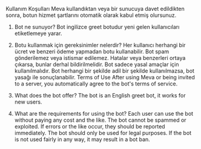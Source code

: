 Kullanım Koşulları
Meva kullandıktan veya bir sunucuya davet edildikten sonra, botun hizmet şartlarını otomatik olarak kabul etmiş olursunuz.

1. Bot ne sunuyor?
Bot ingilizce greet botudur yeni gelen kullanıcıları etiketlemeye yarar.

2. Botu kullanmak için gereksinimler nelerdir?
Her kullanıcı herhangi bir ücret ve benzeri ödeme yapmadan botu kullanabilir.
Bot spam gönderilemez veya istismar edilemez.
Hatalar veya benzerleri ortaya çıkarsa, bunlar derhal bildirilmelidir.
Bot sadece yasal amaçlar için kullanılmalıdır.
Bot herhangi bir şekilde adil bir şekilde kullanılmazsa, bot yasağı ile sonuçlanabilir.
Terms of Use
After using Meva or being invited to a server, you automatically agree to the bot's terms of service.

1. What does the bot offer?
The bot is an English greet bot, it works for new users.

2. What are the requirements for using the bot?
Each user can use the bot without paying any cost and the like.
The bot cannot be spammed or exploited.
If errors or the like occur, they should be reported immediately.
The bot should only be used for legal purposes.
If the bot is not used fairly in any way, it may result in a bot ban.

